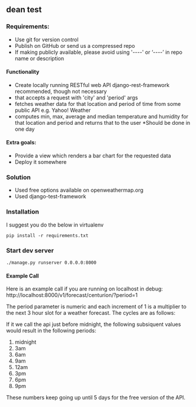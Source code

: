 
## dean test

### Requirements:
* Use git for version control
* Publish on GitHub or send us a compressed repo 
* If making publicly available, please avoid using '----' or ‘----’ in repo name or description

#### Functionality
* Create locally running RESTful web API django-rest-framework recommended, though not necessary
* that accepts a request with 'city' and 'period' args 
* fetches weather data for that location and period of time from some public API e.g. Yahoo! Weather 
* computes min, max, average and median temperature and humidity for that location and period and returns that to the user
*Should be done in one day

#### Extra goals:
* Provide a view which renders a bar chart for the requested data 
* Deploy it somewhere

### Solution
* Used free options available on openweathermap.org
* Used django-test-framework

### Installation
I suggest you do the below in virtualenv

```pip install -r requirements.txt```

### Start dev server
```./manage.py runserver 0.0.0.0:8000```

#### Example Call
Here is an example call if you are running on localhost in debug: 
http://localhost:8000/v1/forecast/centurion/?period=1

The period parameter is numeric and each increment of 1 is a multiplier to the next 3 hour slot for a weather forecast. The cycles are as follows:

If it we call the api just before midnight, the following subsiquent values would result in the following periods:

1) midnight
2) 3am
3) 6am
4) 9am
5) 12am
6) 3pm
7) 6pm
8) 9pm

These numbers keep going up until 5 days for the free version of the API.